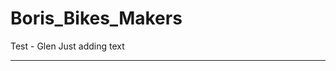# Boris_Bikes_Makers

Test - Glen
Just adding text

_________________________________________________________________________________________________________________________________
